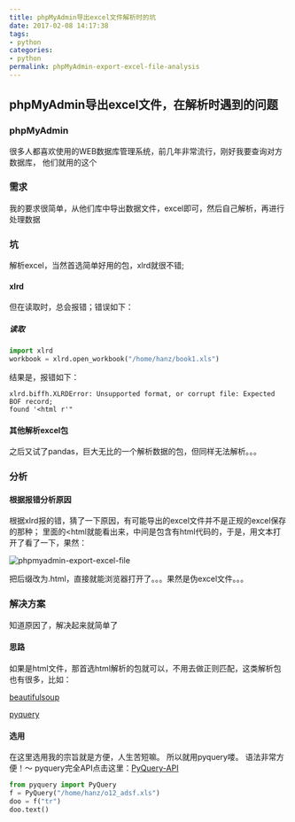 ```yaml
---
title: phpMyAdmin导出excel文件解析时的坑
date: 2017-02-08 14:17:38
tags: 
- python
categories: 
- python
permalink: phpMyAdmin-export-excel-file-analysis
---
```


## phpMyAdmin导出excel文件，在解析时遇到的问题

### phpMyAdmin
很多人都喜欢使用的WEB数据库管理系统，前几年非常流行，刚好我要查询对方数据库，
他们就用的这个

### 需求
我的要求很简单，从他们库中导出数据文件，excel即可，然后自己解析，再进行处理数据
<!--more-->

### 坑
解析excel，当然首选简单好用的包，xlrd就很不错;
#### xlrd
但在读取时，总会报错；错误如下：
##### 读取
```python
import xlrd
workbook = xlrd.open_workbook("/home/hanz/book1.xls")
```

结果是，报错如下：
```errorcode
xlrd.biffh.XLRDError: Unsupported format, or corrupt file: Expected BOF record;
found '<html r'"
```

#### 其他解析excel包
之后又试了pandas，巨大无比的一个解析数据的包，但同样无法解析。。。

### 分析
#### 根据报错分析原因
根据xlrd报的错，猜了一下原因，有可能导出的excel文件并不是正规的excel保存的那种；
里面的<html就能看出来，中间是包含有html代码的，于是，用文本打开了看了一下，果然：

![phpmyadmin-export-excel-file](http://image.candymami.com/17-2-8/44364820-file_1486535637317_11f27.png)

把后缀改为.html，直接就能浏览器打开了。。。果然是伪excel文件。。。

### 解决方案
知道原因了，解决起来就简单了
#### 思路
如果是html文件，那首选html解析的包就可以，不用去做正则匹配，这类解析包也有很多，比如：

[beautifulsoup](https://www.crummy.com/software/BeautifulSoup/bs4/doc.zh/)

[pyquery](https://pythonhosted.org/pyquery)

#### 选用
在这里选用我的宗旨就是方便，人生苦短嘛。
所以就用pyquery喽。
语法非常方便！～
pyquery完全API点击这里：[PyQuery-API](https://pythonhosted.org/pyquery/api.html)
```python
from pyquery import PyQuery
f = PyQuery("/home/hanz/o12_adsf.xls")
doo = f("tr")
doo.text()
```